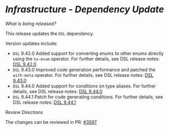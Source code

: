 # _Infrastructure - Dependency Update_

_What is being released?_

This release updates the `DSL` dependency.

Version updates include:
- `DSL` 9.42.0 Added support for converting enums to other enums directly using the `to-enum` operator. For further details, see DSL release notes: [DSL 9.42.0](https://github.com/finos/rune-dsl/releases/tag/9.42.0)
- `DSL` 9.43.0 Improved code generation performance and patched the `with-meta` operator. For further details, see DSL release notes: [DSL 9.43.0](https://github.com/finos/rune-dsl/releases/tag/9.43.0)
- `DSL` 9.44.0 Added support for conditions on type aliases. For further details, see DSL release notes: [DSL 9.44.0](https://github.com/finos/rune-dsl/releases/tag/9.44.0)
- `DSL` 9.44.1 Patch for code generating conditions. For further details, see DSL release notes: [DSL 9.44.1](https://github.com/finos/rune-dsl/releases/tag/9.44.1)

_Review Directions_

The changes can be reviewed in PR: [#3597](https://github.com/finos/common-domain-model/pull/3597) 

